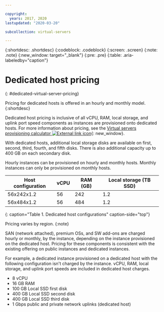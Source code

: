 ```yaml
---

copyright:
  years: 2017, 2020
lastupdated: "2020-03-20"

subcollection: virtual-servers

---
```


{:shortdesc: .shortdesc}
{:codeblock: .codeblock}
{:screen: .screen}
{:note: .note}
{:new_window: target="_blank"}
{:pre: .pre}
{:table: .aria-labeledby="caption"}

# Dedicated host pricing
{: #dedicated-virtual-server-pricing}

Pricing for dedicated hosts is offered in an hourly and monthly model.
{:shortdesc}

Dedicated host pricing is inclusive of all vCPU, RAM, local storage, and uplink port speed components as instances are provisioned onto dedicated hosts. For more information about pricing, see the [Virtual servers provisioning calculator ![External link icon](../icons/launch-glyph.svg "External link icon")](https://www.ibm.com/cloud/virtual-servers-cloud/pricing-configuration/){: new_window}.

With dedicated hosts, additional local storage disks are available on first, second, third, fourth, and fifth disks. There is also additional capacity up to 400 GB on each secondary disk.

Hourly instances can be provisioned on hourly and monthly hosts. Monthly instances can only be provisioned on monthly hosts.

| Host configuration | vCPU	| RAM (GB) | Local storage (TB SSD) |
| ------------------ | ---- | -------- | ---------------------- |
| 56x242x1.2  	     |  56 	|   242    |        	1.2	          |
| 56x484x1.2         |  56  |   484    |          1.2           |
{: caption="Table 1. Dedicated host configurations" caption-side="top"}

Pricing varies by region.
{:note}

SAN (network attached), premium OSs, and SW add-ons are charged hourly or monthly, by the instance, depending on the instance provisioned on the dedicated host. Pricing for these components is consistent with the existing offering on public instances and dedicated instances. 

For example, a dedicated instance provisioned on a dedicated host with the following configuration isn't charged by the instance. vCPU, RAM, local storage, and uplink port speeds are included in dedicated host charges. 

* 8 vCPU
* 16 GB RAM
* 100 GB Local SSD first disk
* 400 GB Local SSD second disk
* 400 GB Local SSD third disk
* 1 Gbps public and private network uplinks (dedicated host) 

